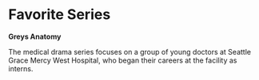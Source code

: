 # Favorite Series 
**Greys Anatomy**

The medical drama series focuses on a group of young doctors at Seattle Grace Mercy West Hospital, who began their careers at the facility as interns.
